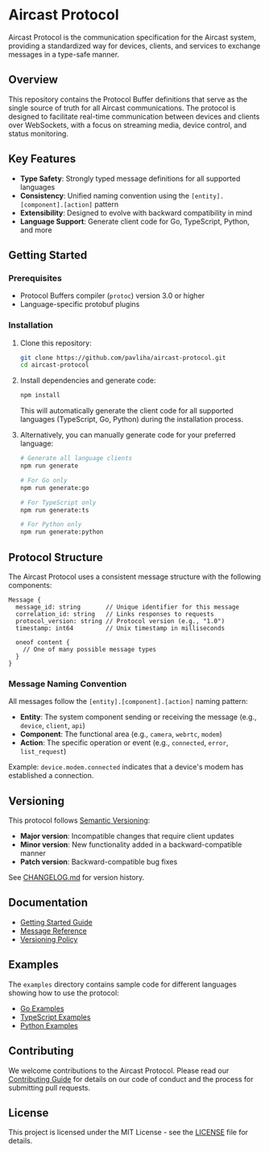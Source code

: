 # Aircast Protocol

Aircast Protocol is the communication specification for the Aircast system, providing a standardized way for devices, clients, and services to exchange messages in a type-safe manner.

## Overview

This repository contains the Protocol Buffer definitions that serve as the single source of truth for all Aircast communications. The protocol is designed to facilitate real-time communication between devices and clients over WebSockets, with a focus on streaming media, device control, and status monitoring.

## Key Features

- **Type Safety**: Strongly typed message definitions for all supported languages
- **Consistency**: Unified naming convention using the `[entity].[component].[action]` pattern
- **Extensibility**: Designed to evolve with backward compatibility in mind
- **Language Support**: Generate client code for Go, TypeScript, Python, and more

## Getting Started

### Prerequisites

- Protocol Buffers compiler (`protoc`) version 3.0 or higher
- Language-specific protobuf plugins

### Installation

1. Clone this repository:
   ```bash
   git clone https://github.com/pavliha/aircast-protocol.git
   cd aircast-protocol
   ```

2. Install dependencies and generate code:
   ```bash
   npm install
   ```

   This will automatically generate the client code for all supported languages (TypeScript, Go, Python) during the installation process.

3. Alternatively, you can manually generate code for your preferred language:
   ```bash
   # Generate all language clients
   npm run generate
   
   # For Go only
   npm run generate:go
   
   # For TypeScript only
   npm run generate:ts
   
   # For Python only
   npm run generate:python
   ```

## Protocol Structure

The Aircast Protocol uses a consistent message structure with the following components:

```
Message {
  message_id: string       // Unique identifier for this message
  correlation_id: string   // Links responses to requests
  protocol_version: string // Protocol version (e.g., "1.0")
  timestamp: int64         // Unix timestamp in milliseconds
  
  oneof content {
    // One of many possible message types
  }
}
```

### Message Naming Convention

All messages follow the `[entity].[component].[action]` naming pattern:

- **Entity**: The system component sending or receiving the message (e.g., `device`, `client`, `api`)
- **Component**: The functional area (e.g., `camera`, `webrtc`, `modem`)
- **Action**: The specific operation or event (e.g., `connected`, `error`, `list_request`)

Example: `device.modem.connected` indicates that a device's modem has established a connection.

## Versioning

This protocol follows [Semantic Versioning](https://semver.org/):

- **Major version**: Incompatible changes that require client updates
- **Minor version**: New functionality added in a backward-compatible manner
- **Patch version**: Backward-compatible bug fixes

See [CHANGELOG.md](CHANGELOG.md) for version history.

## Documentation

- [Getting Started Guide](docs/getting-started.md)
- [Message Reference](docs/message-reference.md)
- [Versioning Policy](docs/versioning.md)

## Examples

The `examples` directory contains sample code for different languages showing how to use the protocol:

- [Go Examples](examples/go/)
- [TypeScript Examples](examples/typescript/)
- [Python Examples](examples/python/)

## Contributing

We welcome contributions to the Aircast Protocol. Please read our [Contributing Guide](CONTRIBUTING.md) for details on our code of conduct and the process for submitting pull requests.

## License

This project is licensed under the MIT License - see the [LICENSE](LICENSE) file for details.
